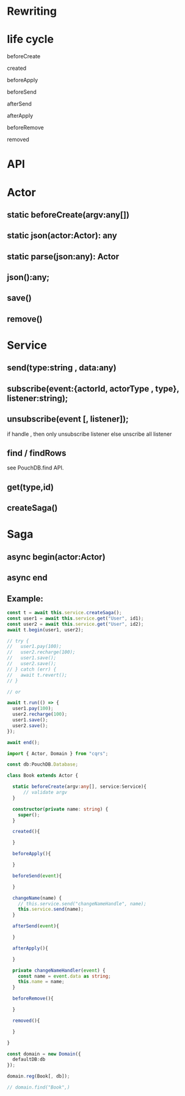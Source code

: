 # Rewriting


# life cycle

beforeCreate

created

beforeApply

beforeSend

afterSend

afterApply

beforeRemove

removed

# API

# Actor

## static beforeCreate(argv:any[])

## static json(actor:Actor): any

## static parse(json:any): Actor

## json():any;

## save()

## remove()

# Service

## send(type:string , data:any)

## subscribe(event:{actorId, actorType , type}, listener:string);

## unsubscribe(event [, listener]);

if handle , then only unsubscribe listener
else unscribe all listener

## find / findRows

see PouchDB.find API.

## get(type,id)

## createSaga()

# Saga

## async begin(actor:Actor)

## async end

## Example:

```ts
const t = await this.service.createSaga();
const user1 = await this.service.get("User", id1);
const user2 = await this.service.get("User", id2);
await t.begin(user1, user2);

// try {
//   user1.pay(100);
//   user2.recharge(100);
//   user1.save();
//   user2.save();
// } catch (err) {
//   await t.revert();
// }

// or

await t.run(() => {
  user1.pay(100);
  user2.recharge(100);
  user1.save();
  user2.save();
});

await end();
```

```ts
import { Actor, Domain } from "cqrs";

const db:PouchDB.Database;

class Book extends Actor {

  static beforeCreate(argv:any[], service:Service){
      // validate argv
  }

  constructor(private name: string) {
    super();
  }

  created(){

  }

  beforeApply(){

  }

  beforeSend(event){

  }

  changeName(name) {
    // this.service.send("changeNameHandle", name);
    this.service.send(name);
  }

  afterSend(event){

  }

  afterApply(){

  }

  private changeNameHandler(event) {
    const name = event.data as string;
    this.name = name;
  }

  beforeRemove(){

  }

  removed(){

  }

}

const domain = new Domain({
  defaultDB:db
});

domain.reg(Book[, db]);

// domain.find("Book",)
```
